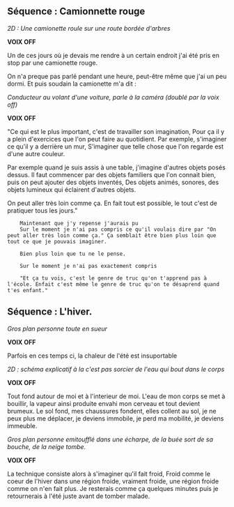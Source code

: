 ## Séquence : Camionnette rouge

*2D : Une camionette roule sur une route bordée d'arbres*

**VOIX OFF**

Un de ces jours où je devais me rendre à un certain endroit j'ai été pris en stop par une camionette rouge.

On n'a preque pas parlé pendant une heure, peut-être même que j'ai un peu dormi. Et puis soudain la camionette m'a dit :

*Conducteur au volant d'une voiture, parle à la caméra (doublé par la voix off)*

**VOIX OFF**

"Ce qui est le plus important, c'est de travailler son imagination, Pour ça il y a plein d'exercices que l'on peut faire au quotidient. Par exemple, s'imaginer ce qu'il y a derrière un mur, S'imaginer que telle chose que l'on regarde est d'une autre couleur.

Par exemple quand je suis assis à une table, j'imagine d'autres objets posés dessus. Il faut commencer par des objets familiers que l'on connait bien, puis on peut ajouter des objets inventés, Des objets animés, sonores, des objets lumineux qui éclairent d'autres objets.

On peut aller très loin comme ça. En fait tout est possible, le tout c'est de pratiquer tous les jours."

        Maintenant que j'y repense j'aurais pu 
        Sur le moment je n'ai pas compris ce qu'il voulais dire par "On peut aller très loin comme ça." Ça semblait être bien plus loin que tout ce que je pouvais imaginer.

        Bien plus loin que tu ne le pense.

        Sur le moment je n'ai pas exactement compris

        "Et ça tu vois, c'est le genre de truc qu'on t'apprend pas à l'école. Enfait c'est même le genre de truc qu'on te désaprend quand t'es enfant."


## Séquence : L'hiver.

*Gros plan personne toute en sueur*

**VOIX OFF**

Parfois en ces temps ci, la chaleur de l'été est insuportable

*2D : schéma explicatif à la c'est pas sorcier de l'eau qui bout dans le corps*

**VOIX OFF**

Tout fond autour de moi et à l'interieur de moi. L'eau de mon corps se met à bouillir, la vapeur ainsi produite envahi mon cerveau et tout devient brumeux. Le sol fond, mes chaussures fondent, elles collent au sol, je ne peux plus me déplacer, je deviens immobile, je perd ma mobilité, je deviens immeuble.

*Gros plan personne emitoufflé dans une écharpe, de la buée sort de sa bouche, de la neige tombe.*

**VOIX OFF**

La technique consiste alors à s'imaginer qu'il fait froid, Froid comme le coeur de l'hiver dans une région froide, vraiment froide, une région froide comme on n'en fait plus. Je resterais comme ça quelques minutes puis je retournerais à l'été juste avant de tomber malade.

